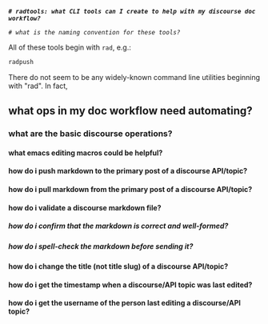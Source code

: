 ***`# radtools: what CLI tools can I create to help with my discourse doc workflow?`***

*`# what is the naming convention for these tools?`*

All of these tools begin with `rad`, e.g.:

``` bash
radpush
```

There do not seem to be any widely-known command line utilities beginning with "rad".  In fact,  
## what ops in my doc workflow need automating?

### what are the basic discourse operations?

#### what emacs editing macros could be helpful?

#### how do i push markdown to the primary post of a discourse API/topic?

#### how do i pull markdown from the primary post of a discourse API/topic?

#### how do i validate a discourse markdown file?

##### how do i confirm that the markdown is correct and well-formed?

##### how do i spell-check the markdown before sending it?

#### how do i change the title (not title slug) of a discourse API/topic?

#### how do i get the timestamp when a discourse/API topic was last edited?

#### how do i get the username of the person last editing a discourse/API topic?

